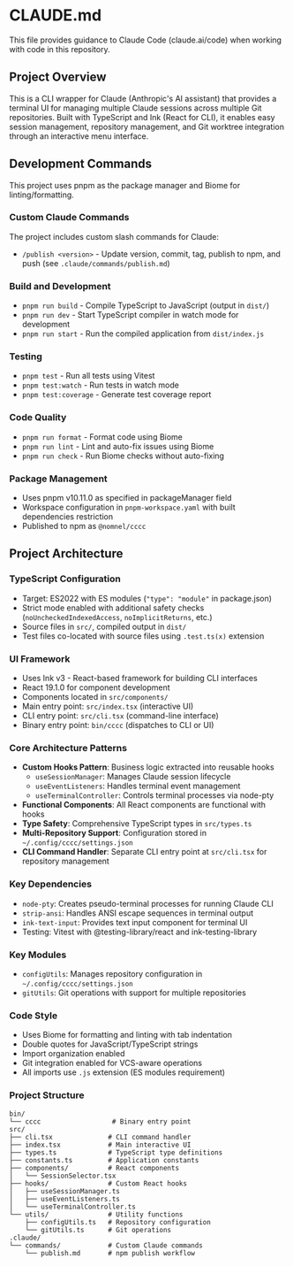 # CLAUDE.md

This file provides guidance to Claude Code (claude.ai/code) when working with code in this repository.

## Project Overview

This is a CLI wrapper for Claude (Anthropic's AI assistant) that provides a terminal UI for managing multiple Claude sessions across multiple Git repositories. Built with TypeScript and Ink (React for CLI), it enables easy session management, repository management, and Git worktree integration through an interactive menu interface.

## Development Commands

This project uses pnpm as the package manager and Biome for linting/formatting.

### Custom Claude Commands

The project includes custom slash commands for Claude:
- `/publish <version>` - Update version, commit, tag, publish to npm, and push (see `.claude/commands/publish.md`)

### Build and Development
- `pnpm run build` - Compile TypeScript to JavaScript (output in `dist/`)
- `pnpm run dev` - Start TypeScript compiler in watch mode for development
- `pnpm run start` - Run the compiled application from `dist/index.js`

### Testing
- `pnpm test` - Run all tests using Vitest
- `pnpm test:watch` - Run tests in watch mode
- `pnpm test:coverage` - Generate test coverage report

### Code Quality
- `pnpm run format` - Format code using Biome
- `pnpm run lint` - Lint and auto-fix issues using Biome
- `pnpm run check` - Run Biome checks without auto-fixing

### Package Management
- Uses pnpm v10.11.0 as specified in packageManager field
- Workspace configuration in `pnpm-workspace.yaml` with built dependencies restriction
- Published to npm as `@nomnel/cccc`

## Project Architecture

### TypeScript Configuration
- Target: ES2022 with ES modules (`"type": "module"` in package.json)
- Strict mode enabled with additional safety checks (`noUncheckedIndexedAccess`, `noImplicitReturns`, etc.)
- Source files in `src/`, compiled output in `dist/`
- Test files co-located with source files using `.test.ts(x)` extension

### UI Framework
- Uses Ink v3 - React-based framework for building CLI interfaces
- React 19.1.0 for component development
- Components located in `src/components/`
- Main entry point: `src/index.tsx` (interactive UI)
- CLI entry point: `src/cli.tsx` (command-line interface)
- Binary entry point: `bin/cccc` (dispatches to CLI or UI)

### Core Architecture Patterns
- **Custom Hooks Pattern**: Business logic extracted into reusable hooks
  - `useSessionManager`: Manages Claude session lifecycle
  - `useEventListeners`: Handles terminal event management
  - `useTerminalController`: Controls terminal processes via node-pty
- **Functional Components**: All React components are functional with hooks
- **Type Safety**: Comprehensive TypeScript types in `src/types.ts`
- **Multi-Repository Support**: Configuration stored in `~/.config/cccc/settings.json`
- **CLI Command Handler**: Separate CLI entry point at `src/cli.tsx` for repository management

### Key Dependencies
- `node-pty`: Creates pseudo-terminal processes for running Claude CLI
- `strip-ansi`: Handles ANSI escape sequences in terminal output
- `ink-text-input`: Provides text input component for terminal UI
- Testing: Vitest with @testing-library/react and ink-testing-library

### Key Modules
- `configUtils`: Manages repository configuration in `~/.config/cccc/settings.json`
- `gitUtils`: Git operations with support for multiple repositories

### Code Style
- Uses Biome for formatting and linting with tab indentation
- Double quotes for JavaScript/TypeScript strings
- Import organization enabled
- Git integration enabled for VCS-aware operations
- All imports use `.js` extension (ES modules requirement)

### Project Structure
```
bin/
└── cccc                  # Binary entry point
src/
├── cli.tsx              # CLI command handler
├── index.tsx            # Main interactive UI
├── types.ts             # TypeScript type definitions
├── constants.ts         # Application constants
├── components/          # React components
│   └── SessionSelector.tsx
├── hooks/               # Custom React hooks
│   ├── useSessionManager.ts
│   ├── useEventListeners.ts
│   └── useTerminalController.ts
└── utils/               # Utility functions
    ├── configUtils.ts   # Repository configuration
    └── gitUtils.ts      # Git operations
.claude/
└── commands/            # Custom Claude commands
    └── publish.md       # npm publish workflow
```
